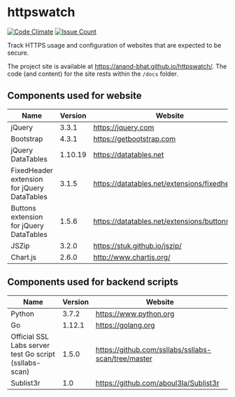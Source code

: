 
# httpswatch

[![Code Climate](https://codeclimate.com/github/anand-bhat/httpswatch/badges/gpa.svg)](https://codeclimate.com/github/anand-bhat/httpswatch)
[![Issue Count](https://codeclimate.com/github/anand-bhat/httpswatch/badges/issue_count.svg)](https://codeclimate.com/github/anand-bhat/httpswatch)

Track HTTPS usage and configuration of websites that are expected to be secure.

The project site is available at <https://anand-bhat.github.io/httpswatch/>.
The code (and content) for the site rests within the `/docs` folder.

## Components used for website

| Name | Version | Website |
| ----------- | ---- | ----------- |
| jQuery | 3.3.1 | https://jquery.com |
| Bootstrap | 4.3.1 | https://getbootstrap.com |
| jQuery DataTables | 1.10.19 | https://datatables.net |
| FixedHeader extension for jQuery DataTables | 3.1.5 | https://datatables.net/extensions/fixedheader/ |
| Buttons extension for jQuery DataTables | 1.5.6 | https://datatables.net/extensions/buttons/ |
| JSZip | 3.2.0 | https://stuk.github.io/jszip/ |
| Chart.js | 2.6.0 | http://www.chartjs.org/ |

## Components used for backend scripts

| Name      | Version | Website |
| ----------- | ---- | ----------- |
| Python | 3.7.2| https://www.python.org |
| Go | 1.12.1 | https://golang.org |
| Official SSL Labs server test Go script (ssllabs-scan) | 1.5.0 | https://github.com/ssllabs/ssllabs-scan/tree/master |
| Sublist3r | 1.0 | https://github.com/aboul3la/Sublist3r |

